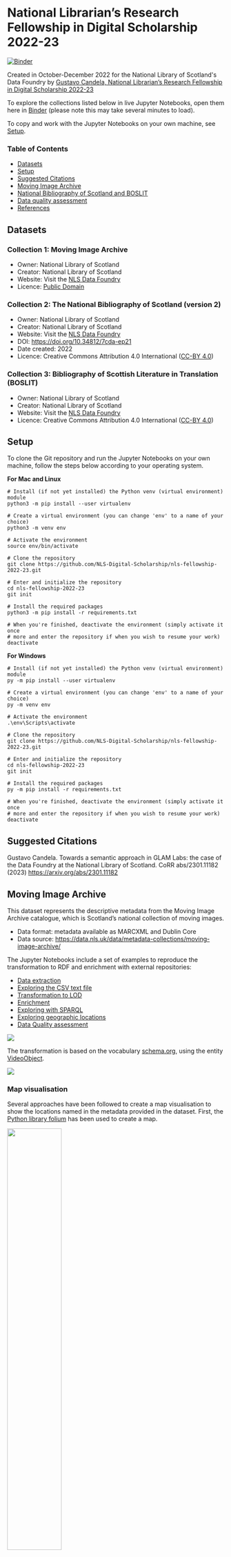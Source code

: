 # National Librarian’s Research Fellowship in Digital Scholarship 2022-23

[![Binder](https://mybinder.org/badge_logo.svg)](https://mybinder.org/v2/gh/hibernator11/nls-fellowship-2022-23/HEAD)

Created in October-December 2022 for the National Library of Scotland's Data Foundry by [Gustavo Candela, National Librarian’s Research Fellowship in Digital Scholarship 2022-23](https://data.nls.uk/projects/the-national-librarians-research-fellowship-in-digital-scholarship-2022-23/)

To explore the collections listed below in live Jupyter Notebooks, open them here in [Binder](https://mybinder.org/v2/gh/hibernator11/nls-fellowship-2022-23/HEAD) (please note this may take several minutes to load).

To copy and work with the Jupyter Notebooks on your own machine, see [Setup](#setup).

### Table of Contents
- [Datasets](#datasets)
- [Setup](#setup)
- [Suggested Citations](#suggested-citations)
- [Moving Image Archive](#moving-image-archive)
- [National Bibliography of Scotland and BOSLIT](#national-bibliography-of-scotland-and-boslit)
- [Data quality assessment](#data-quality-assessment)
- [References](#references)

## Datasets

### Collection 1: Moving Image Archive
- Owner: National Library of Scotland
- Creator: National Library of Scotland
- Website: Visit the [NLS Data Foundry](https://data.nls.uk/data/metadata-collections/moving-image-archive/)
- Licence: [Public Domain](https://creativecommons.org/publicdomain/mark/1.0/)

### Collection 2: The National Bibliography of Scotland (version 2)
- Owner: National Library of Scotland
- Creator: National Library of Scotland
- Website: Visit the [NLS Data Foundry](https://data.nls.uk/data/metadata-collections/national-bibliography-of-scotland/)
- DOI: https://doi.org/10.34812/7cda-ep21
- Date created: 2022
- Licence: Creative Commons Attribution 4.0 International ([CC-BY 4.0](https://creativecommons.org/licenses/by/4.0/))

### Collection 3: Bibliography of Scottish Literature in Translation (BOSLIT)
- Owner: National Library of Scotland
- Creator: National Library of Scotland
- Website: Visit the [NLS Data Foundry](https://data.nls.uk/data/metadata-collections/boslit/)
- Licence: Creative Commons Attribution 4.0 International ([CC-BY 4.0](https://creativecommons.org/licenses/by/4.0/))


## Setup
To clone the Git repository and run the Jupyter Notebooks on your own machine, follow the steps below according to your operating system.

**For Mac and Linux**

```
# Install (if not yet installed) the Python venv (virtual environment) module
python3 -m pip install --user virtualenv

# Create a virtual environment (you can change 'env' to a name of your choice)
python3 -m venv env

# Activate the environment
source env/bin/activate

# Clone the repository
git clone https://github.com/NLS-Digital-Scholarship/nls-fellowship-2022-23.git

# Enter and initialize the repository
cd nls-fellowship-2022-23
git init

# Install the required packages
python3 -m pip install -r requirements.txt

# When you're finished, deactivate the environment (simply activate it once
# more and enter the repository if when you wish to resume your work)
deactivate
```

**For Windows**
```
# Install (if not yet installed) the Python venv (virtual environment) module
py -m pip install --user virtualenv

# Create a virtual environment (you can change 'env' to a name of your choice)
py -m venv env

# Activate the environment
.\env\Scripts\activate

# Clone the repository
git clone https://github.com/NLS-Digital-Scholarship/nls-fellowship-2022-23.git

# Enter and initialize the repository
cd nls-fellowship-2022-23
git init

# Install the required packages
py -m pip install -r requirements.txt

# When you're finished, deactivate the environment (simply activate it once
# more and enter the repository if when you wish to resume your work)
deactivate
```


## Suggested Citations

Gustavo Candela. Towards a semantic approach in GLAM Labs: the case of the Data Foundry at the National Library of Scotland. CoRR abs/2301.11182 (2023)
https://arxiv.org/abs/2301.11182


## Moving Image Archive

This dataset represents the descriptive metadata from the Moving Image Archive catalogue, which is Scotland’s national collection of moving images.

- Data format: metadata available as MARCXML and Dublin Core
- Data source: https://data.nls.uk/data/metadata-collections/moving-image-archive/

The Jupyter Notebooks include a set of examples to reproduce the transformation to RDF and enrichment with external repositories:

- [Data extraction](https://nbviewer.org/github/hibernator11/nls/blob/master/notebooks/MovingImageArchive-DataExtraction.ipynb)
- [Exploring the CSV text file](https://nbviewer.org/github/hibernator11/nls/blob/master/notebooks/MovingImageArchive-ExploringCSV.ipynb)
- [Transformation to LOD](https://nbviewer.org/github/hibernator11/nls/blob/master/notebooks/MovingImageArchive-TransformationToLOD.ipynb)
- [Enrichment](https://nbviewer.org/github/hibernator11/nls/blob/master/notebooks/MovingImageArchive-Enrichment.ipynb)
- [Exploring with SPARQL](https://nbviewer.org/github/hibernator11/nls/blob/master/notebooks/MovingImageArchive-ExploringSPARQL.ipynb)
- [Exploring geographic locations](https://nbviewer.org/github/hibernator11/nls/blob/master/notebooks/MovingImageArchive-ExploringGeographicLocations.ipynb)
- [Data Quality assessment](https://nbviewer.org/github/hibernator11/nls/blob/master/notebooks/MovingImageArchive-DataQuality.ipynb)



<img src="images/wordcloud.png">

The transformation is based on the vocabulary [schema.org](https://schema.org/), using the entity [VideoObject](https://schema.org/VideoObject).

<img src="images/transformationMovingImageArchive.png">


### Map visualisation
Several approaches have been followed to create a map visualisation to show the locations named in the metadata provided in the dataset. First, the [Python library folium](http://python-visualization.github.io/folium/) has been used to create a map. 

<img width="50%" src="images/map-visualisation.png">

A second approach, is based on Wikidata and uses the links to create a map as a result of a SPARQL query. Please, click the following link to see the visualisation <a href="https://w.wiki/5qa4">Wikidata</a>.

The SPARQL uses the instruction ```VALUES``` to use the links provided by the RDF data:

```
#defaultView:Map
PREFIX wd: <http://www.wikidata.org/entity/>
SELECT ?r ?rLabel (SAMPLE(?image) as ?img) (SAMPLE(?location) as ?l)
WHERE {   
  VALUES ?r {wd:Q793283 wd:Q207257 wd:Q211091 wd:Q980084 wd:Q17582129 wd:Q1247435 wd:Q652539 wd:Q2421 wd:Q23436 wd:Q1061313 wd:Q189912 wd:Q530296 wd:Q81052 wd:Q202177 wd:Q54809 wd:Q786649 wd:Q664892 wd:Q1247396 wd:Q1147435 wd:Q9177476 wd:Q47134 wd:Q3643362 wd:Q4093 wd:Q206934 wd:Q550606 wd:Q864668 wd:Q100166 wd:Q123709 wd:Q203000 wd:Q80967 wd:Q978599 wd:Q204940 wd:Q182923 wd:Q207268 wd:Q1229763 wd:Q376914 wd:Q106652 wd:Q36405 wd:Q201149 wd:Q1247384  }.

       ?r wdt:P625 ?location. # coordinates
       OPTIONAL {?r wdt:P18 ?image}.
          
    SERVICE wikibase:label { bd:serviceParam wikibase:language "en" }
} GROUP BY ?r ?rLabel ?img
```

## National Bibliography of Scotland and BOSLIT

The transformation process is based on the tool [marc2bibframe](https://github.com/lcnetdev/marc2bibframe2) that uses BIBFRAME as main vocabulary to describe the resources.

<img src="images/transformation-nbs2.png">

The original metadata described in MARCXML is automatically transformed into BIBFRAME using the XSLT template provided by the tool [marc2bibframe2](https://github.com/lcnetdev/marc2bibframe2). Each record provided in the original dataset is extracted using a [Python script](scripts/Marc2bibframe.py). The final RDF dataset can be generated and queried using as RDF storage system the [TDB2 Apache Jena component](https://jena.apache.org/documentation/tdb2/) provided in this [Java project](https://github.com/hibernator11/nls-jena-tdb). In order to run the Java project, an [Apache Maven installation](https://maven.apache.org/install.html) is required.

### Generating the RDF
In order to generate the RDF we need to download the datasets from the [Data Foundry](https://data.nls.uk/data/metadata-collections/national-bibliography-of-scotland/). In addition, we need to download the [marc2bibframe2](https://github.com/lcnetdev/marc2bibframe2).

Then, we need to setup the paths in the [Python script Marc2bibframe](scripts/Marc2bibframe.py):

```
import lxml.etree as lxml
import xml.etree.cElementTree as ET
from xml.etree import ElementTree

ET.register_namespace('marc',"http://www.loc.gov/MARC21/slim")

# add the path to the dataset 
filename = "../data/nls-nbs-v2/NBS_v2_validated_marcxml.xml"

# add the path to the XSLT file in the marc2bibframe2 project
xsl_filename = "../tools/marc2bibframe2/xsl/marc2bibframe2.xsl"

count = 0;

for event, elem in ET.iterparse(filename, events=("start", "end")):
    
    if event == 'end':
        # process the tag
        if elem.tag == '{http://www.loc.gov/MARC21/slim}record':
            
            xml_str = ElementTree.tostring(elem).decode()
            marc_record = lxml.XML(xml_str)
            xslt = lxml.parse(xsl_filename)
            transform = lxml.XSLT(xslt)
            result = transform(marc_record)
            
            result.write_output("../rdf/nbs/nbs_output_"+ str(count) +".rdf.gz", compression=9)
            count +=1;
            print(count)
            elem.clear()
```

The RDF files generated by the process will be stored in the folder `/rdf/nbs/`.

### Data modelling

The data modelling is based on [BIBFRAME](https://www.loc.gov/bibframe/) as main vocabulary. The following figure shows an overview of the main classes used to describe the bibliographic information.

<img src="images/data-model-nbs.png">

Uniform titles (e.g., 130 and 240 MARC fields) are processed in order to create a bf:Hub resource including the title (240 $a), language (240 $l) and main author (100 $a).

<img src="images/bf-hub.png">

### Loading the RDF
In order to store the RDF and be able to query the information, a [Jena TDB RDF storage system](https://jena.apache.org/documentation/tdb2/) was used. A [Java project](https://github.com/hibernator11/nls-jena-tdb) was created in order to identify the classes and properties based on BIBFRAME.

The following example of SPARQL query shows how to query the RDF dataset in order to identify works written by authors containing the label *Stevenson, Robert Louis*:

```
PREFIX bf:<http://id.loc.gov/ontologies/bibframe/> 
PREFIX rdfs:<http://www.w3.org/2000/01/rdf-schema#> 
SELECT ?label ?a 
WHERE {
 ?s bf:contribution ?c . 
 ?c bf:agent ?a .
 ?a rdfs:label ?label . 
FILTER regex(str(?a), "http://") 
FILTER regex(str(?label), "Stevenson, Robert Louis") 
} LIMIT 10
```

## Data quality assessment
The RDF datasets has been assessed by means of SPARQL in several ways using a data quality criteria (e.g., timeliness, completeness, accuracy, consistency, interlinking, etc.). In addition, an innovative method to assess RDF repositories has been used based on [Shape Expressions (ShEx)](https://shexspec.github.io/primer/), a language for describing RDF graph structures. A ShEx schema describes constraints that RDF data graphs must meet in order to be considered conformant. ShEx schemas define the node constraints to assess the triples found in an RDF dataset. 

A collection of [ShEx schemas](/shex/) has been created to describe and assess the resources stored in the final RDF datasets:

- [Moving Image Archive](/shex/shaper_mia.shex): a ShEx schema has been generated for the main class schema:VideoObject.

```
shex:VideoObject
{
   rdf:type  [schema:VideoObject]  ;                           # 100.0 %
   dc:identifier  IRI  ;                                       # 100.0 %
   schema:sourceOrganization  IRI  ;                           # 100.0 %
   schema:identifier  IRI  ;                                   # 100.0 %
   schema:duration  xsd:string  ?;
            # 99.99514751552795 % obj: xsd:string. Cardinality: {1}
   schema:abstract  xsd:string  ?;
            # 99.85927795031056 % obj: xsd:string. Cardinality: {1}
   schema:name  xsd:string  ?;
            # 99.34006211180125 % obj: xsd:string. Cardinality: {1}
   dc:title  xsd:string  ?;
            # 99.34006211180125 % obj: xsd:string. Cardinality: {1}
   schema:videoQuality  xsd:string  ?
            # 98.3113354037267 % obj: xsd:string. Cardinality: {1}
}
```

- [National Bibliography of Scotland & BOSLIT ](/shex/shaper_bibframe.shex): ShEx schemas habe been generated for the classes bibframe:Agent and bibframe:Work.

```
shex:Work
{
   rdf:type  [bibframe:Work]  ;                                # 100.0 %
   bibframe:title  xsd:string  +;                              # 100.0 %
            # 97.56637168141593 % obj: xsd:string. Cardinality: {1}
   bibframe:hasInstance  IRI  ?;
            # 87.61061946902655 % obj: IRI. Cardinality: {1}
   bibframe:contribution  xsd:string  *;
            # 86.72566371681415 % obj: xsd:string. Cardinality: +
   rdf:type  [bibframe:Text]  ?;
            # 81.85840707964603 % obj: bibframe:Text. Cardinality: {1}
   bibframe:adminMetadata  xsd:string  ?;
            # 81.85840707964603 % obj: xsd:string. Cardinality: {1}
   bibframe:content  IRI  ?;
            # 81.85840707964603 % obj: IRI. Cardinality: {1}
   bibframe:language  IRI  ?;
            # 81.85840707964603 % obj: IRI. Cardinality: {1}
   rdf:type  [bibframe:Monograph]  ?;
            # 81.63716814159292 % obj: bibframe:Monograph. Cardinality: {1}
   bibframe:subject  IRI  *;
            # 81.19469026548673 % obj: IRI. Cardinality: +
   bibframe:language  xsd:string  *;
            # 80.97345132743364 % obj: xsd:string. Cardinality: +
   bibframe:note  xsd:string  *
            # 80.75221238938053 % obj: xsd:string. Cardinality: +
}
```

The ShEx schemas has been automatically generated using the tool [sheXer](https://github.com/DaniFdezAlvarez/shexer/). The following example shows how to create the ShEx schemas for the classes `bibframe:Agent` and `bibframe:Work` using as input 500 instances and with a threshold of tolerance value of 0.8 (the minimun percentage of nodes that should conform with a constraint c):

```
from shexer.shaper import Shaper
from shexer.consts import NT, SHEXC, SHACL_TURTLE, TURTLE

target_classes = [
    "http://id.loc.gov/ontologies/bibframe/Agent",
    "http://id.loc.gov/ontologies/bibframe/Work"
]

namespaces_dict = {"http://www.w3.org/1999/02/22-rdf-syntax-ns#": "rdf",
                   "http://example.org/": "ex",
                   "http://weso.es/shapes/": "",
                   "http://www.w3.org/2001/XMLSchema#": "xsd",
                   "http://id.loc.gov/ontologies/bibframe/":"bibframe",
                   "http://id.loc.gov/ontologies/bflc/":"bflc"
                   }

shaper = Shaper(target_classes=target_classes,
                url_endpoint="http://localhost:3330/rdf/sparql",
                limit_remote_instances=500,
                namespaces_dict=namespaces_dict,  # Default: no prefixes
                instantiation_property="http://www.w3.org/1999/02/22-rdf-syntax-ns#type")  # Default rdf:type

output_file = "shaper_bibframe.shex"

shaper.shex_graph(output_file=output_file,
                  acceptance_threshold=0.8)

print("Done!")

```

## References

- https://movingimage.nls.uk/
- https://www.loc.gov/marc/bibliographic/bd040.html
- https://rdflib.readthedocs.io/en/stable/
- https://github.com/lcnetdev/marc2bibframe2
- https://jena.apache.org/documentation/tdb2/
- https://www.loc.gov/bibframe/
